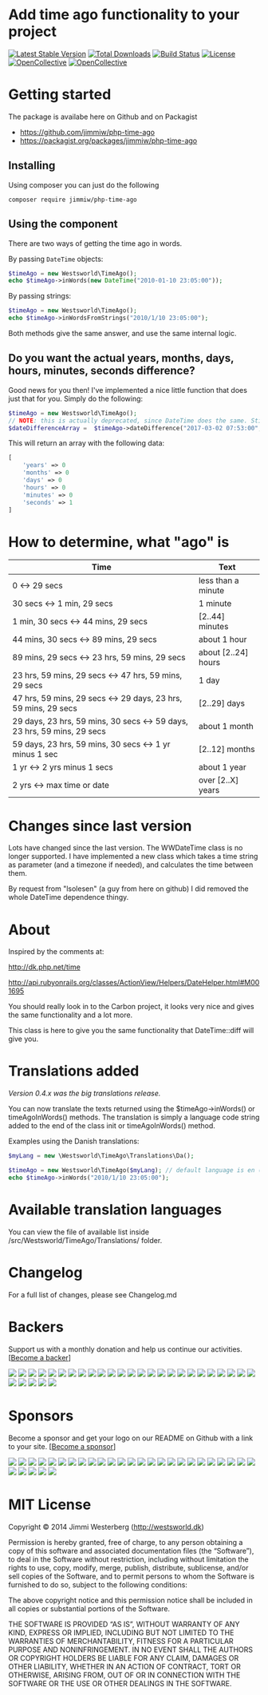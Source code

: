 # Add time ago functionality to your project

[![Latest Stable Version](https://poser.pugx.org/jimmiw/php-time-ago/v/stable)](https://packagist.org/packages/jimmiw/php-time-ago)
[![Total Downloads](https://poser.pugx.org/jimmiw/php-time-ago/downloads)](https://packagist.org/packages/jimmiw/php-time-ago)
[![Build Status](https://travis-ci.org/jimmiw/php-time-ago.svg?branch=master)](https://travis-ci.org/jimmiw/php-time-ago)
[![License](https://poser.pugx.org/jimmiw/php-time-ago/license)](https://packagist.org/packages/jimmiw/php-time-ago)
[![OpenCollective](https://opencollective.com/php-time-ago/backers/badge.svg)](#backers)
[![OpenCollective](https://opencollective.com/php-time-ago/sponsors/badge.svg)](#sponsors)


# Getting started

The package is availabe here on Github and on Packagist

* https://github.com/jimmiw/php-time-ago
* https://packagist.org/packages/jimmiw/php-time-ago

## Installing

Using composer you can just do the following

```
composer require jimmiw/php-time-ago
```

## Using the component

There are two ways of getting the time ago in words.

By passing `DateTime` objects:

```php
$timeAgo = new Westsworld\TimeAgo();
echo $timeAgo->inWords(new DateTime("2010-01-10 23:05:00"));
```

By passing strings:

```php
$timeAgo = new Westsworld\TimeAgo();
echo $timeAgo->inWordsFromStrings("2010/1/10 23:05:00");
```

Both methods give the same answer, and use the same internal logic.

## Do you want the actual years, months, days, hours, minutes, seconds difference?

Good news for you then!
I've implemented a nice little function that does just that for you. Simply do the
following:

```php
$timeAgo = new Westsworld\TimeAgo();
// NOTE: this is actually deprecated, since DateTime does the same. Still works though :)
$dateDifferenceArray =  $timeAgo->dateDifference("2017-03-02 07:53:00", "2017-03-02 07:53:01");
```

This will return an array with the following data:

```php
[
	'years' => 0
	'months' => 0
	'days' => 0
	'hours' => 0
	'minutes' => 0
	'seconds' => 1
]
```


# How to determine, what "ago" is
| Time | Text |
------------ | -------------
0 <-> 29 secs | less than a minute
30 secs <-> 1 min, 29 secs | 1 minute
1 min, 30 secs <-> 44 mins, 29 secs | [2..44] minutes
44 mins, 30 secs <-> 89 mins, 29 secs | about 1 hour
89 mins, 29 secs <-> 23 hrs, 59 mins, 29 secs | about [2..24] hours
23 hrs, 59 mins, 29 secs <-> 47 hrs, 59 mins, 29 secs | 1 day
47 hrs, 59 mins, 29 secs <-> 29 days, 23 hrs, 59 mins, 29 secs | [2..29] days
29 days, 23 hrs, 59 mins, 30 secs <-> 59 days, 23 hrs, 59 mins, 29 secs | about 1 month
59 days, 23 hrs, 59 mins, 30 secs <-> 1 yr minus 1 sec | [2..12] months
1 yr <-> 2 yrs minus 1 secs | about 1 year
2 yrs <-> max time or date | over [2..X] years

# Changes since last version

Lots have changed since the last version. The WWDateTime class is no longer supported.
I have implemented a new class which takes a time string as parameter (and a
timezone if needed), and calculates the time between them.

By request from "lsolesen" (a guy from here on github) I did removed the whole
DateTime dependence thingy.

# About

Inspired by the comments at:

http://dk.php.net/time

http://api.rubyonrails.org/classes/ActionView/Helpers/DateHelper.html#M001695

You should really look in to the Carbon project, it looks very nice and gives the same functionality and a lot more.

This class is here to give you the same functionality that DateTime::diff will give you.


# Translations added

*Version 0.4.x was the big translations release.*

You can now translate the texts returned using the $timeAgo->inWords() or timeAgoInWords() methods.
The translation is simply a language code string added to the end of the class init or timeAgoInWords() method.

Examples using the Danish translations:

```php
$myLang = new \Westsworld\TimeAgo\Translations\Da();

$timeAgo = new Westsworld\TimeAgo($myLang); // default language is en (english)
echo $timeAgo->inWords("2010/1/10 23:05:00");
```

# Available translation languages

You can view the file of available list inside /src/Westsworld/TimeAgo/Translations/ folder.

# Changelog

For a full list of changes, please see Changelog.md

# Backers

Support us with a monthly donation and help us continue our activities. [[Become a backer](https://opencollective.com/php-time-ago#backer)]

<a href="https://opencollective.com/php-time-ago/backer/0/website" target="_blank"><img src="https://opencollective.com/php-time-ago/backer/0/avatar.svg"></a>
<a href="https://opencollective.com/php-time-ago/backer/1/website" target="_blank"><img src="https://opencollective.com/php-time-ago/backer/1/avatar.svg"></a>
<a href="https://opencollective.com/php-time-ago/backer/2/website" target="_blank"><img src="https://opencollective.com/php-time-ago/backer/2/avatar.svg"></a>
<a href="https://opencollective.com/php-time-ago/backer/3/website" target="_blank"><img src="https://opencollective.com/php-time-ago/backer/3/avatar.svg"></a>
<a href="https://opencollective.com/php-time-ago/backer/4/website" target="_blank"><img src="https://opencollective.com/php-time-ago/backer/4/avatar.svg"></a>
<a href="https://opencollective.com/php-time-ago/backer/5/website" target="_blank"><img src="https://opencollective.com/php-time-ago/backer/5/avatar.svg"></a>
<a href="https://opencollective.com/php-time-ago/backer/6/website" target="_blank"><img src="https://opencollective.com/php-time-ago/backer/6/avatar.svg"></a>
<a href="https://opencollective.com/php-time-ago/backer/7/website" target="_blank"><img src="https://opencollective.com/php-time-ago/backer/7/avatar.svg"></a>
<a href="https://opencollective.com/php-time-ago/backer/8/website" target="_blank"><img src="https://opencollective.com/php-time-ago/backer/8/avatar.svg"></a>
<a href="https://opencollective.com/php-time-ago/backer/9/website" target="_blank"><img src="https://opencollective.com/php-time-ago/backer/9/avatar.svg"></a>
<a href="https://opencollective.com/php-time-ago/backer/10/website" target="_blank"><img src="https://opencollective.com/php-time-ago/backer/10/avatar.svg"></a>
<a href="https://opencollective.com/php-time-ago/backer/11/website" target="_blank"><img src="https://opencollective.com/php-time-ago/backer/11/avatar.svg"></a>
<a href="https://opencollective.com/php-time-ago/backer/12/website" target="_blank"><img src="https://opencollective.com/php-time-ago/backer/12/avatar.svg"></a>
<a href="https://opencollective.com/php-time-ago/backer/13/website" target="_blank"><img src="https://opencollective.com/php-time-ago/backer/13/avatar.svg"></a>
<a href="https://opencollective.com/php-time-ago/backer/14/website" target="_blank"><img src="https://opencollective.com/php-time-ago/backer/14/avatar.svg"></a>
<a href="https://opencollective.com/php-time-ago/backer/15/website" target="_blank"><img src="https://opencollective.com/php-time-ago/backer/15/avatar.svg"></a>
<a href="https://opencollective.com/php-time-ago/backer/16/website" target="_blank"><img src="https://opencollective.com/php-time-ago/backer/16/avatar.svg"></a>
<a href="https://opencollective.com/php-time-ago/backer/17/website" target="_blank"><img src="https://opencollective.com/php-time-ago/backer/17/avatar.svg"></a>
<a href="https://opencollective.com/php-time-ago/backer/18/website" target="_blank"><img src="https://opencollective.com/php-time-ago/backer/18/avatar.svg"></a>
<a href="https://opencollective.com/php-time-ago/backer/19/website" target="_blank"><img src="https://opencollective.com/php-time-ago/backer/19/avatar.svg"></a>
<a href="https://opencollective.com/php-time-ago/backer/20/website" target="_blank"><img src="https://opencollective.com/php-time-ago/backer/20/avatar.svg"></a>
<a href="https://opencollective.com/php-time-ago/backer/21/website" target="_blank"><img src="https://opencollective.com/php-time-ago/backer/21/avatar.svg"></a>
<a href="https://opencollective.com/php-time-ago/backer/22/website" target="_blank"><img src="https://opencollective.com/php-time-ago/backer/22/avatar.svg"></a>
<a href="https://opencollective.com/php-time-ago/backer/23/website" target="_blank"><img src="https://opencollective.com/php-time-ago/backer/23/avatar.svg"></a>
<a href="https://opencollective.com/php-time-ago/backer/24/website" target="_blank"><img src="https://opencollective.com/php-time-ago/backer/24/avatar.svg"></a>
<a href="https://opencollective.com/php-time-ago/backer/25/website" target="_blank"><img src="https://opencollective.com/php-time-ago/backer/25/avatar.svg"></a>
<a href="https://opencollective.com/php-time-ago/backer/26/website" target="_blank"><img src="https://opencollective.com/php-time-ago/backer/26/avatar.svg"></a>
<a href="https://opencollective.com/php-time-ago/backer/27/website" target="_blank"><img src="https://opencollective.com/php-time-ago/backer/27/avatar.svg"></a>
<a href="https://opencollective.com/php-time-ago/backer/28/website" target="_blank"><img src="https://opencollective.com/php-time-ago/backer/28/avatar.svg"></a>
<a href="https://opencollective.com/php-time-ago/backer/29/website" target="_blank"><img src="https://opencollective.com/php-time-ago/backer/29/avatar.svg"></a>

# Sponsors

Become a sponsor and get your logo on our README on Github with a link to your site. [[Become a sponsor](https://opencollective.com/php-time-ago#sponsor)]

<a href="https://opencollective.com/php-time-ago/sponsor/0/website" target="_blank"><img src="https://opencollective.com/php-time-ago/sponsor/0/avatar.svg"></a>
<a href="https://opencollective.com/php-time-ago/sponsor/1/website" target="_blank"><img src="https://opencollective.com/php-time-ago/sponsor/1/avatar.svg"></a>
<a href="https://opencollective.com/php-time-ago/sponsor/2/website" target="_blank"><img src="https://opencollective.com/php-time-ago/sponsor/2/avatar.svg"></a>
<a href="https://opencollective.com/php-time-ago/sponsor/3/website" target="_blank"><img src="https://opencollective.com/php-time-ago/sponsor/3/avatar.svg"></a>
<a href="https://opencollective.com/php-time-ago/sponsor/4/website" target="_blank"><img src="https://opencollective.com/php-time-ago/sponsor/4/avatar.svg"></a>
<a href="https://opencollective.com/php-time-ago/sponsor/5/website" target="_blank"><img src="https://opencollective.com/php-time-ago/sponsor/5/avatar.svg"></a>
<a href="https://opencollective.com/php-time-ago/sponsor/6/website" target="_blank"><img src="https://opencollective.com/php-time-ago/sponsor/6/avatar.svg"></a>
<a href="https://opencollective.com/php-time-ago/sponsor/7/website" target="_blank"><img src="https://opencollective.com/php-time-ago/sponsor/7/avatar.svg"></a>
<a href="https://opencollective.com/php-time-ago/sponsor/8/website" target="_blank"><img src="https://opencollective.com/php-time-ago/sponsor/8/avatar.svg"></a>
<a href="https://opencollective.com/php-time-ago/sponsor/9/website" target="_blank"><img src="https://opencollective.com/php-time-ago/sponsor/9/avatar.svg"></a>
<a href="https://opencollective.com/php-time-ago/sponsor/10/website" target="_blank"><img src="https://opencollective.com/php-time-ago/sponsor/10/avatar.svg"></a>
<a href="https://opencollective.com/php-time-ago/sponsor/11/website" target="_blank"><img src="https://opencollective.com/php-time-ago/sponsor/11/avatar.svg"></a>
<a href="https://opencollective.com/php-time-ago/sponsor/12/website" target="_blank"><img src="https://opencollective.com/php-time-ago/sponsor/12/avatar.svg"></a>
<a href="https://opencollective.com/php-time-ago/sponsor/13/website" target="_blank"><img src="https://opencollective.com/php-time-ago/sponsor/13/avatar.svg"></a>
<a href="https://opencollective.com/php-time-ago/sponsor/14/website" target="_blank"><img src="https://opencollective.com/php-time-ago/sponsor/14/avatar.svg"></a>
<a href="https://opencollective.com/php-time-ago/sponsor/15/website" target="_blank"><img src="https://opencollective.com/php-time-ago/sponsor/15/avatar.svg"></a>
<a href="https://opencollective.com/php-time-ago/sponsor/16/website" target="_blank"><img src="https://opencollective.com/php-time-ago/sponsor/16/avatar.svg"></a>
<a href="https://opencollective.com/php-time-ago/sponsor/17/website" target="_blank"><img src="https://opencollective.com/php-time-ago/sponsor/17/avatar.svg"></a>
<a href="https://opencollective.com/php-time-ago/sponsor/18/website" target="_blank"><img src="https://opencollective.com/php-time-ago/sponsor/18/avatar.svg"></a>
<a href="https://opencollective.com/php-time-ago/sponsor/19/website" target="_blank"><img src="https://opencollective.com/php-time-ago/sponsor/19/avatar.svg"></a>
<a href="https://opencollective.com/php-time-ago/sponsor/20/website" target="_blank"><img src="https://opencollective.com/php-time-ago/sponsor/20/avatar.svg"></a>
<a href="https://opencollective.com/php-time-ago/sponsor/21/website" target="_blank"><img src="https://opencollective.com/php-time-ago/sponsor/21/avatar.svg"></a>
<a href="https://opencollective.com/php-time-ago/sponsor/22/website" target="_blank"><img src="https://opencollective.com/php-time-ago/sponsor/22/avatar.svg"></a>
<a href="https://opencollective.com/php-time-ago/sponsor/23/website" target="_blank"><img src="https://opencollective.com/php-time-ago/sponsor/23/avatar.svg"></a>
<a href="https://opencollective.com/php-time-ago/sponsor/24/website" target="_blank"><img src="https://opencollective.com/php-time-ago/sponsor/24/avatar.svg"></a>
<a href="https://opencollective.com/php-time-ago/sponsor/25/website" target="_blank"><img src="https://opencollective.com/php-time-ago/sponsor/25/avatar.svg"></a>
<a href="https://opencollective.com/php-time-ago/sponsor/26/website" target="_blank"><img src="https://opencollective.com/php-time-ago/sponsor/26/avatar.svg"></a>
<a href="https://opencollective.com/php-time-ago/sponsor/27/website" target="_blank"><img src="https://opencollective.com/php-time-ago/sponsor/27/avatar.svg"></a>
<a href="https://opencollective.com/php-time-ago/sponsor/28/website" target="_blank"><img src="https://opencollective.com/php-time-ago/sponsor/28/avatar.svg"></a>
<a href="https://opencollective.com/php-time-ago/sponsor/29/website" target="_blank"><img src="https://opencollective.com/php-time-ago/sponsor/29/avatar.svg"></a>

# MIT License

Copyright © 2014 Jimmi Westerberg (http://westsworld.dk)

Permission is hereby granted, free of charge, to any person obtaining a copy
of this software and associated documentation files (the “Software”), to deal
in the Software without restriction, including without limitation the rights
to use, copy, modify, merge, publish, distribute, sublicense, and/or sell
copies of the Software, and to permit persons to whom the Software is
furnished to do so, subject to the following conditions:

The above copyright notice and this permission notice shall be included in
all copies or substantial portions of the Software.

THE SOFTWARE IS PROVIDED “AS IS”, WITHOUT WARRANTY OF ANY KIND, EXPRESS OR
IMPLIED, INCLUDING BUT NOT LIMITED TO THE WARRANTIES OF MERCHANTABILITY,
FITNESS FOR A PARTICULAR PURPOSE AND NONINFRINGEMENT. IN NO EVENT SHALL THE
AUTHORS OR COPYRIGHT HOLDERS BE LIABLE FOR ANY CLAIM, DAMAGES OR OTHER
LIABILITY, WHETHER IN AN ACTION OF CONTRACT, TORT OR OTHERWISE, ARISING FROM,
OUT OF OR IN CONNECTION WITH THE SOFTWARE OR THE USE OR OTHER DEALINGS IN
THE SOFTWARE.
